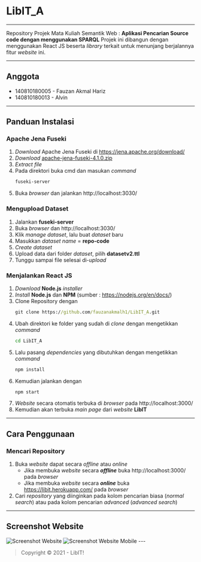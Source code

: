 # LibIT_A
---

Repository Projek Mata Kuliah Semantik Web : **Aplikasi Pencarian Source code dengan menggunakan SPARQL**
Projek ini dibangun dengan menggunakan React JS beserta *library* terkait untuk menunjang berjalannya fitur *website* ini.

---
## Anggota
- 140810180005 - Fauzan Akmal Hariz
- 140810180013 - Alvin
---
## Panduan Instalasi
### Apache Jena Fuseki
1. *Download* Apache Jena Fuseki di https://jena.apache.org/download/
2. *Download* [apache-jena-fuseki-4.1.0.zip](https://downloads.apache.org/jena/binaries/apache-jena-fuseki-4.1.0.zip)
3. *Extract file*
4. Pada direktori buka cmd dan masukan *command*
    ```cmd
    fuseki-server
    ```
5. Buka *browser* dan jalankan http://localhost:3030/

### Mengupload Dataset
1. Jalankan **fuseki-server**
2. Buka *browser* dan http://localhost:3030/
3. Klik *manage dataset*, lalu buat *dataset* baru
4. Masukkan *dataset name* = **repo-code**
5. *Create dataset*
6. Upload data dari folder *dataset*, pilih **datasetv2.ttl**
7. Tunggu sampai file selesai di-*upload*

### Menjalankan React JS
1. *Download* **Node.js** *installer*
2. *Install* **Node.js** dan **NPM** (sumber : https://nodejs.org/en/docs/)
3. Clone Repository dengan
    ```cmd
    git clone https://github.com/fauzanakmalh1/LibIT_A.git
    ```
4. Ubah direktori ke folder yang sudah di *clone* dengan mengetikkan *command*
    ```cmd
    cd LibIT_A
    ```
5. Lalu pasang *dependencies* yang dibutuhkan dengan mengetikkan *command*
    ```cmd
    npm install
    ```
6. Kemudian jalankan dengan 
    ```cmd
    npm start
    ```
6. *Website* secara otomatis terbuka di *browser* pada http://localhost:3000/
7. Kemudian akan terbuka *main page* dari *website* **LibIT**
---
## Cara Penggunaan
### Mencari Repository
1. Buka *website* dapat secara *offline* atau *online*
    - Jika membuka *website* secara ***offline*** buka http://localhost:3000/ pada *browser*
    - Jika membuka *website* secara ***online*** buka https://libit.herokuapp.com/ pada *browser*
2. Cari *repository* yang diinginkan pada kolom pencarian biasa (*normal search*) atau pada kolom pencarian *advanced* (*advanced search*)
---
## Screenshot Website
<img src="https://github.com/fauzanakmalh1/LibIT_A/blob/master/public/images/screenshot-web.png" alt="Screenshot Website">
<img src="https://github.com/fauzanakmalh1/LibIT_A/blob/master/public/images/screenshot-mobile.png" alt="Screenshot Website Mobile">
 ---

 >Copyright &copy; 2021 - LibIT!